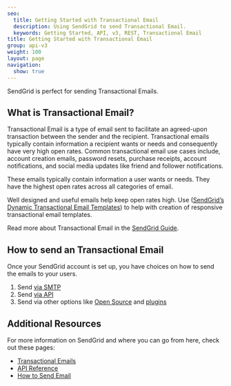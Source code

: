 ```yaml
---
seo:
  title: Getting Started with Transactional Email
  description: Using SendGrid to send Transactional Email.
  keywords: Getting Started, API, v3, REST, Transactional Email
title: Getting Started with Transactional Email
group: api-v3
weight: 100
layout: page
navigation:
  show: true
---
```


SendGrid is perfect for sending Transactional Emails.

## 	What is Transactional Email?

Transactional Email is a type of email sent to facilitate an agreed-upon transaction between the sender and the recipient. Transactional emails typically contain information a recipient wants or needs and consequently have very high open rates. Common transactional email use cases include, account creation emails, password resets, purchase receipts, account notifications, and social media updates like friend and follower notifications.

These emails typically contain information a user wants or needs. They have the highest open rates across all categories of email.

<call-out>

Well designed and useful emails help keep open rates high. Use ([SendGrid’s Dynamic Transactional Email Templates]({{root_url}}/ui/sending-email/how-to-send-an-email-with-dynamic-transactional-templates/)) to help with creation of responsive transactional email templates.

</call-out>

Read more about Transactional Email in the [SendGrid Guide]({{root_url}}/glossary/transactional-email/).

## 	How to send an Transactional Email

Once your SendGrid account is set up, you have choices on how to send the emails to your users.

1. Send [via SMTP]({{root_url}}/sending-email/getting-started-smtp/)
2. Send [via API]({{root_url}}/api-reference)
3. Send via other options like [Open Source]({{root_url}}/sending-email/libraries/) and [plugins]({{root_url}}/sending-email/wordpress-plugin/)

## 	Additional Resources

For more information on SendGrid and where you can go from here, check out these pages:

- [Transactional Emails]({{root_url}}/glossary/transactional-email/)
- [API Reference]({{root_url}}/api-reference/)
- [How to Send Email]({{root_url}}/sending-email/)

